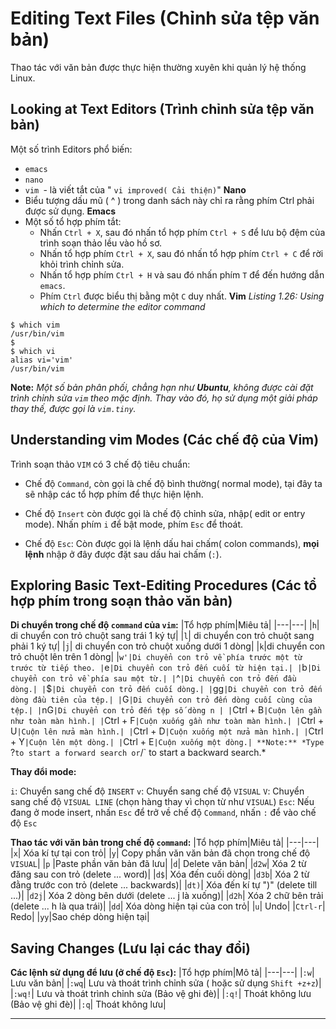 # Editing Text Files (Chỉnh sửa tệp văn bản)
Thao tác với văn bản được thực hiện thường xuyên khi quản lý hệ thống Linux.
## Looking at Text Editors (Trình chỉnh sửa tệp văn bản)
Một số trình Editors phổ biến:
- `emacs`
- `nano`
- `vim `-  là viết tắt của " `vi improved( Cải thiện)`"
**Nano**
- Biểu tượng dấu mũ ( ^ ) trong danh sách này chỉ ra rằng phím Ctrl phải được sử dụng.
**Emacs**
- Một số tổ hợp phím tắt:
  - Nhấn `Ctrl + X`, sau đó nhấn tổ hợp phím `Ctrl + S` để lưu bộ đệm của trình soạn thảo lều vào hồ sơ.
  - Nhấn tổ hợp phím `Ctrl + X`, sau đó nhấn tổ hợp phím `Ctrl + C` để rời khỏi trình chỉnh sửa.
  - Nhấn tổ hợp phím `Ctrl + H` và sau đó nhấn phím `T` để đến hướng dẫn `emacs`.
  - Phím `Ctrl` được biểu thị bằng một `C` duy nhất.
**Vim**
*Listing 1.26: Using	which to determine the editor command*
```
$ which vim
/usr/bin/vim
$
$ which vi
alias vi='vim'
/usr/bin/vim
```
**Note:** *Một số bản phân phối, chẳng hạn như **Ubuntu**, không được cài đặt trình chỉnh sửa `vim` theo mặc định. Thay vào đó, họ sử dụng một giải pháp thay thế, được gọi là `vim.tiny`.*
## Understanding vim Modes (Các chế độ của Vim)
Trình soạn thảo `VIM` có 3 chế độ tiêu chuẩn:
- Chế độ `Command`, còn gọi là chế độ bình thường( normal mode), tại đây ta sẽ nhập các tổ hợp phím để thực hiện lệnh.

- Chế độ `Insert` còn được gọi là chế độ chỉnh sửa, nhập( edit or entry mode). Nhấn phím  `i` để bật mode, phím `Esc` để thoát.

- Chế độ `Esc`: Còn được gọi là lệnh dấu hai chấm( colon commands), **mọi lệnh** nhập ở đây được đặt sau dấu hai chấm (`:`).

## Exploring Basic Text-Editing Procedures (Các tổ hợp phím trong soạn thảo văn bản)
**Di chuyển trong chế độ `command` của `vim`:**
|Tổ hợp phím|Miêu tả|
|---|---|
|`h`| di chuyển con trỏ chuột sang trái 1 ký tự|
|`l`| di chuyển con trỏ chuột sang phải 1 ký tự|
|`j`| di chuyển con trỏ chuột xuống dưới 1 dòng|
|`k`|di chuyển con trỏ chuột lên trên 1 dòng|
|`w'|Di chuyển con trỏ về phía trước một từ trước từ tiếp theo.
|`e`|Di chuyển con trỏ đến cuối từ hiện tại.|
|`b`|Di chuyển con trỏ về phía sau một từ.|
|`^`|Di chuyển con trỏ đến đầu dòng.|
|`$`|Di chuyển con trỏ đến cuối dòng.|
|`gg`|Di chuyển con trỏ đến dòng đầu tiên của tệp.|
|`G`|Di chuyển con trỏ đến dòng cuối cùng của tệp.|
|`nG`|Di chuyển con trỏ đến tệp số dòng n |
|`Ctrl + B`|Cuộn lên gần như toàn màn hình.|
|`Ctrl + F`|Cuộn xuống gần như toàn màn hình.|
|`Ctrl + U`|Cuộn lên nửa màn hình.|
|`Ctrl + D`|Cuộn xuống một nửa màn hình.|
|`Ctrl + Y`|Cuộn lên một dòng.|
|`Ctrl + E`|Cuộn xuống một dòng.|
**Note:** *Type `?` to start a forward search or `/` to start a backward search.*

**Thay đổi mode:**

`i`: Chuyển sang chế độ `INSERT`
`v`: Chuyển sang chế độ `VISUAL`
`V`: Chuyển sang chế độ `VISUAL LINE` (chọn hàng thay vì chọn từ như `VISUAL`)
`Esc`: Nếu đang ở mode insert, nhấn `Esc` để trở về chế độ `Command`, nhấn `:` để vào chế độ `Esc`

**Thao tác với văn bản trong chế độ `command`:**
|Tổ hợp phím|Miêu tả|
|---|---|
|`x`| Xóa kí tự tại con trỏ|
|`y`| Copy phần văn văn bản đã chọn trong chế độ `VISUAL`|
|`p` |Paste phần văn bản đã lưu|
|`d`| Delete văn bản|
|`d2w`| Xóa 2 từ đăng sau con trỏ (delete ... word)|
|`d$`| Xóa đến cuối dòng|
|`d3b`| Xóa 2 từ đằng trước con trỏ (delete ... backwards)|
|`dt)`| Xóa đến kí tự ")" (delete till ...)|
|`d2j`| Xóa 2 dòng bên dưới (delete ... j là xuống)|
|`d2h`| Xóa 2 chữ bên trải (delete ... h là qua trái)|
|`dd`| Xóa dòng hiện tại của con trỏ|
|`u`| Undo|
|`Ctrl-r`| Redo|
|`yy`|Sao chép dòng hiện tại|

## Saving Changes (Lưu lại các thay đổi)
**Các lệnh sử dụng để lưu (ở chế độ `Esc`):**
|Tổ hợp phím|Mô tả|
|---|---|
|`:w`| Lưu văn bản|
|`:wq`| Lưu và thoát trình chỉnh sửa ( hoặc sử dụng `Shift +z+z`)|
|`:wq!`| Lưu và thoát trình chỉnh sửa (Bảo vệ ghi đè)|
|`:q!`| Thoát không lưu (Bảo vệ ghi đè)|
|`:q`| Thoát không lưu|

--------------------------------------------------